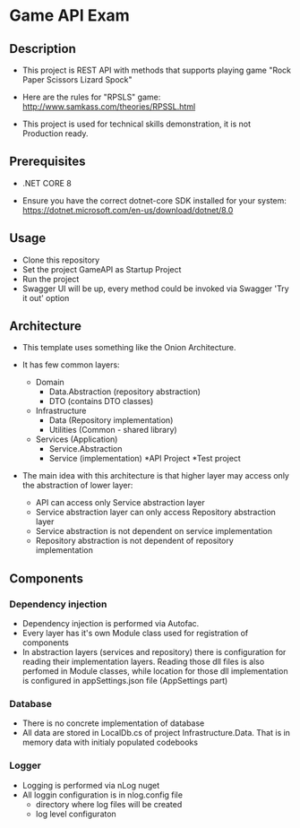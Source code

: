# Game API Exam
	
## Description 

- This project is REST API with methods that supports playing game "Rock Paper Scissors Lizard Spock"
- Here are the rules for "RPSLS" game: http://www.samkass.com/theories/RPSSL.html

- This project is used for technical skills demonstration, it is not Production ready.

## Prerequisites

- .NET CORE 8

- Ensure you have the correct dotnet-core SDK installed for your system: https://dotnet.microsoft.com/en-us/download/dotnet/8.0

## Usage

- Clone this repository
- Set the project GameAPI as Startup Project
- Run the project
- Swagger UI will be up, every method could be invoked via Swagger 'Try it out' option

## Architecture

- This template uses something like the Onion Architecture.
- It has few common layers:
	* Domain
		- Data.Abstraction (repository abstraction)
		- DTO (contains DTO classes)
	* Infrastructure
		- Data (Repository implementation)
		- Utilities (Common - shared library)
	* Services (Application)
		- Service.Abstraction
		- Service (implementation)
	*API Project
	*Test project
	
- The main idea with this architecture is that higher layer may access only the abstraction of lower layer:
	- API can access only Service abstraction layer
	- Service abstraction layer can only access Repository abstraction layer
	- Service abstraction is not dependent on service implementation
	- Repository abstraction is not dependent of repository implementation
	
	
## Components 

### Dependency injection

- Dependency injection is performed via Autofac.
- Every layer has it's own Module class used for registration of components
- In abstraction layers (services and repository) there is configuration for reading their implementation layers.
	Reading those dll files is also perfomed in Module classes, while location for those dll implementation is configured
	in appSettings.json file (AppSettings part)
	
### Database

- There is no concrete implementation of database
- All data are stored in LocalDb.cs of project Infrastructure.Data. That is in memory data with initialy populated codebooks

### Logger

- Logging is performed via nLog nuget
- All loggin configuration is in nlog.config file
	- directory where log files will be created
	- log level configuraton